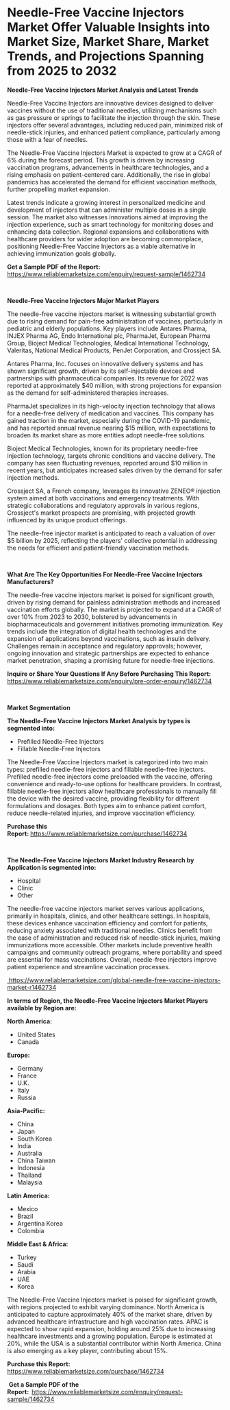 <p><h1>Needle-Free Vaccine Injectors Market Offer Valuable Insights into Market Size, Market Share, Market Trends, and Projections Spanning from 2025 to 2032</h1></p><p><strong>Needle-Free Vaccine Injectors Market Analysis and Latest Trends</strong></p>
<p><p>Needle-Free Vaccine Injectors are innovative devices designed to deliver vaccines without the use of traditional needles, utilizing mechanisms such as gas pressure or springs to facilitate the injection through the skin. These injectors offer several advantages, including reduced pain, minimized risk of needle-stick injuries, and enhanced patient compliance, particularly among those with a fear of needles.</p><p>The Needle-Free Vaccine Injectors Market is expected to grow at a CAGR of 6% during the forecast period. This growth is driven by increasing vaccination programs, advancements in healthcare technologies, and a rising emphasis on patient-centered care. Additionally, the rise in global pandemics has accelerated the demand for efficient vaccination methods, further propelling market expansion.</p><p>Latest trends indicate a growing interest in personalized medicine and development of injectors that can administer multiple doses in a single session. The market also witnesses innovations aimed at improving the injection experience, such as smart technology for monitoring doses and enhancing data collection. Regional expansions and collaborations with healthcare providers for wider adoption are becoming commonplace, positioning Needle-Free Vaccine Injectors as a viable alternative in achieving immunization goals globally.</p></p>
<p><strong>Get a Sample PDF of the Report:&nbsp;</strong> <a href="https://www.reliablemarketsize.com/enquiry/request-sample/1462734?utm_campaign=2626&utm_medium=2&utm_source=Github&utm_content=ia&utm_term=14042025&utm_id=needle-free-vaccine-injectors">https://www.reliablemarketsize.com/enquiry/request-sample/1462734</a></p>
<p>&nbsp;</p>
<p><strong>Needle-Free Vaccine Injectors Major Market Players</strong></p>
<p><p>The needle-free vaccine injectors market is witnessing substantial growth due to rising demand for pain-free administration of vaccines, particularly in pediatric and elderly populations. Key players include Antares Pharma, INJEX Pharma AG, Endo International plc, PharmaJet, European Pharma Group, Bioject Medical Technologies, Medical International Technology, Valeritas, National Medical Products, PenJet Corporation, and Crossject SA.</p><p>Antares Pharma, Inc. focuses on innovative delivery systems and has shown significant growth, driven by its self-injectable devices and partnerships with pharmaceutical companies. Its revenue for 2022 was reported at approximately $40 million, with strong projections for expansion as the demand for self-administered therapies increases.</p><p>PharmaJet specializes in its high-velocity injection technology that allows for a needle-free delivery of medication and vaccines. This company has gained traction in the market, especially during the COVID-19 pandemic, and has reported annual revenue nearing $15 million, with expectations to broaden its market share as more entities adopt needle-free solutions.</p><p>Bioject Medical Technologies, known for its proprietary needle-free injection technology, targets chronic conditions and vaccine delivery. The company has seen fluctuating revenues, reported around $10 million in recent years, but anticipates increased sales driven by the demand for safer injection methods.</p><p>Crossject SA, a French company, leverages its innovative ZENEO® injection system aimed at both vaccinations and emergency treatments. With strategic collaborations and regulatory approvals in various regions, Crossject's market prospects are promising, with projected growth influenced by its unique product offerings.</p><p>The needle-free injector market is anticipated to reach a valuation of over $5 billion by 2025, reflecting the players' collective potential in addressing the needs for efficient and patient-friendly vaccination methods.</p></p>
<p>&nbsp;</p>
<p><strong>What Are The Key Opportunities For Needle-Free Vaccine Injectors Manufacturers?</strong></p>
<p><p>The needle-free vaccine injectors market is poised for significant growth, driven by rising demand for painless administration methods and increased vaccination efforts globally. The market is projected to expand at a CAGR of over 10% from 2023 to 2030, bolstered by advancements in biopharmaceuticals and government initiatives promoting immunization. Key trends include the integration of digital health technologies and the expansion of applications beyond vaccinations, such as insulin delivery. Challenges remain in acceptance and regulatory approvals; however, ongoing innovation and strategic partnerships are expected to enhance market penetration, shaping a promising future for needle-free injections.</p></p>
<p><strong>Inquire or Share Your Questions If Any Before Purchasing This Report:</strong> <a href="https://www.reliablemarketsize.com/enquiry/pre-order-enquiry/1462734?utm_campaign=2626&utm_medium=2&utm_source=Github&utm_content=ia&utm_term=14042025&utm_id=needle-free-vaccine-injectors">https://www.reliablemarketsize.com/enquiry/pre-order-enquiry/1462734</a></p>
<p>&nbsp;</p>
<p><strong>Market Segmentation</strong></p>
<p><strong>The Needle-Free Vaccine Injectors Market Analysis by types is segmented into:</strong></p>
<p><ul><li>Prefilled Needle-Free Injectors</li><li>Fillable Needle-Free Injectors</li></ul></p>
<p><p>The Needle-Free Vaccine Injectors market is categorized into two main types: prefilled needle-free injectors and fillable needle-free injectors. Prefilled needle-free injectors come preloaded with the vaccine, offering convenience and ready-to-use options for healthcare providers. In contrast, fillable needle-free injectors allow healthcare professionals to manually fill the device with the desired vaccine, providing flexibility for different formulations and dosages. Both types aim to enhance patient comfort, reduce needle-related injuries, and improve vaccination efficiency.</p></p>
<p><strong>Purchase this Report:&nbsp;</strong><a href="https://www.reliablemarketsize.com/purchase/1462734?utm_campaign=2626&utm_medium=2&utm_source=Github&utm_content=ia&utm_term=14042025&utm_id=needle-free-vaccine-injectors">https://www.reliablemarketsize.com/purchase/1462734</a></p>
<p>&nbsp;</p>
<p><strong>The Needle-Free Vaccine Injectors Market Industry Research by Application is segmented into:</strong></p>
<p><ul><li>Hospital</li><li>Clinic</li><li>Other</li></ul></p>
<p><p>The needle-free vaccine injectors market serves various applications, primarily in hospitals, clinics, and other healthcare settings. In hospitals, these devices enhance vaccination efficiency and comfort for patients, reducing anxiety associated with traditional needles. Clinics benefit from the ease of administration and reduced risk of needle-stick injuries, making immunizations more accessible. Other markets include preventive health campaigns and community outreach programs, where portability and speed are essential for mass vaccinations. Overall, needle-free injectors improve patient experience and streamline vaccination processes.</p></p>
<p><a href="https://www.reliablemarketsize.com/global-needle-free-vaccine-injectors-market-r1462734?utm_campaign=2626&utm_medium=2&utm_source=Github&utm_content=ia&utm_term=14042025&utm_id=needle-free-vaccine-injectors">&nbsp;https://www.reliablemarketsize.com/global-needle-free-vaccine-injectors-market-r1462734</a></p>
<p><strong>In terms of Region, the Needle-Free Vaccine Injectors Market Players available by Region are:</strong></p>
<p>
    <p> <strong> North America: </strong>
        <ul>
            <li>United States</li>
            <li>Canada</li>
        </ul>
        </p> 
    <p> <strong> Europe: </strong>
        <ul>
            <li>Germany</li>
            <li>France</li>
            <li>U.K.</li>
            <li>Italy</li>
            <li>Russia</li>
        </ul>
        </p> 
    <p> <strong> Asia-Pacific: </strong>
        <ul>
            <li>China</li>
            <li>Japan</li>
            <li>South Korea</li>
            <li>India</li>
            <li>Australia</li>
            <li>China Taiwan</li>
            <li>Indonesia</li>
            <li>Thailand</li>
            <li>Malaysia</li>
        </ul>
        </p> 
    <p> <strong> Latin America: </strong>
        <ul>
            <li>Mexico</li>
            <li>Brazil</li>
            <li>Argentina Korea</li>
            <li>Colombia</li>
        </ul>
        </p> 
    <p> <strong> Middle East & Africa: </strong>
        <ul>
            <li>Turkey</li>
            <li>Saudi</li>
            <li>Arabia</li>
            <li>UAE</li>
            <li>Korea</li>
        </ul>
    </p>
    </p>
<p><p>The Needle-Free Vaccine Injectors market is poised for significant growth, with regions projected to exhibit varying dominance. North America is anticipated to capture approximately 40% of the market share, driven by advanced healthcare infrastructure and high vaccination rates. APAC is expected to show rapid expansion, holding around 25% due to increasing healthcare investments and a growing population. Europe is estimated at 20%, while the USA is a substantial contributor within North America. China is also emerging as a key player, contributing about 15%.</p></p>
<p><strong>Purchase this Report: </strong><a href="https://www.reliablemarketsize.com/purchase/1462734?utm_campaign=2626&utm_medium=2&utm_source=Github&utm_content=ia&utm_term=14042025&utm_id=needle-free-vaccine-injectors">https://www.reliablemarketsize.com/purchase/1462734</a></p>
<p>&nbsp;<strong>Get a Sample PDF of the Report:&nbsp;&nbsp;</strong><a href="https://www.reliablemarketsize.com/enquiry/request-sample/1462734?utm_campaign=2626&utm_medium=2&utm_source=Github&utm_content=ia&utm_term=14042025&utm_id=needle-free-vaccine-injectors">https://www.reliablemarketsize.com/enquiry/request-sample/1462734</a></p>
<p><strong></strong></p>
<p><p></p><p></p><p></p></p>